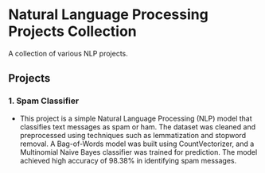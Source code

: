 # Natural Language Processing Projects Collection

A collection of various NLP projects.

## Projects

### 1. Spam Classifier
- This project is a simple Natural Language Processing (NLP) model that classifies text messages as spam or ham. The dataset was cleaned and preprocessed using techniques such as lemmatization and stopword removal. A Bag-of-Words model was built using CountVectorizer, and a Multinomial Naive Bayes classifier was trained for prediction. The model achieved high accuracy of 98.38% in identifying spam messages.

